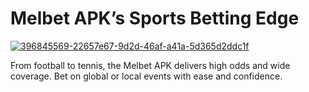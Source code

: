 # Melbet APK’s Sports Betting Edge

<a href="https://t.me/gamemodfreecom">![396845569-22657e67-9d2d-46af-a41a-5d365d2ddc1f](https://github.com/user-attachments/assets/d00c6ced-a3be-4342-950c-4d8137c4ae1d)</a>

From football to tennis, the Melbet APK delivers high odds and wide coverage. Bet on global or local events with ease and confidence.
